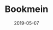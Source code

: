 ---
title: Bookmein
date: "2019-05-07"
thumbnail: ./bookmein1.png
description: An online booking application that allows users to book appointments with local barbershops.
tech: Node.js, Express, Mongoose, MongoDB, EJS, HTML, CSS, JavaScript, Bootstrap
git: https://github.com/gabtorre/project-1
live: https://bookmein2020.herokuapp.com/
---